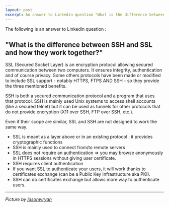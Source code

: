 ```yaml
---
layout: post
excerpt: An answer to Linkedin question "What is the difference between SSH and SSL and how they work together?"
---
```


The following is an answer to Linkedin question :

## "What is the difference between SSH and SSL and how they work together?"

SSL (Secured Socket Layer) is an encryption protocol allowing secured communication between two computers. It ensures integrity, authentication and of course privacy. Some others protocols have been made or modified to include SSL support - notably HTTPS, FTPS AND SSH - so they provide the three mentioned benefits. 

SSH is both a secured communication protocol and a program that uses that protocol. SSH is mainly used Unix systems to access shell accounts (like a secured telnet) but it can be used as tunnels for other protocols that do not provide encryption (X11 over SSH, FTP over SSH, etc.). 

Even if their scope are similar, SSL and SSH are not designed to work the same way. 

* SSL is meant as a layer above or in an existing protocol : it provides cryptographic functions 
* SSH is mainly used to connect from/to remote servers 
* SSL does not require an authentication => you may browse anonymously in HTTPS sessions without giving user certificate. 
* SSH requires client authentication 
* If you want SSL to authenticate your users, it will work thanks to certificates exchange (can be a Public Key Infrastructure aka PKI). 
* SSH can do certificates exchange but allows more way to authenticate users.


---------

*Picture by [jasonwryan](http://www.flickr.com/photos/jasonwryan/)*
